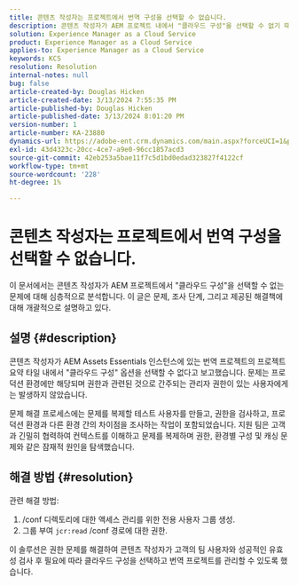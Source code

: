 ```yaml
---
title: 콘텐츠 작성자는 프로젝트에서 번역 구성을 선택할 수 없습니다.
description: 콘텐츠 작성자가 AEM 프로젝트 내에서 "클라우드 구성"을 선택할 수 없기 때문에 번역 구성을 효과적으로 관리할 수 없습니다.
solution: Experience Manager as a Cloud Service
product: Experience Manager as a Cloud Service
applies-to: Experience Manager as a Cloud Service
keywords: KCS
resolution: Resolution
internal-notes: null
bug: false
article-created-by: Douglas Hicken
article-created-date: 3/13/2024 7:55:35 PM
article-published-by: Douglas Hicken
article-published-date: 3/13/2024 8:01:20 PM
version-number: 1
article-number: KA-23880
dynamics-url: https://adobe-ent.crm.dynamics.com/main.aspx?forceUCI=1&pagetype=entityrecord&etn=knowledgearticle&id=f33498a3-73e1-ee11-904d-6045bd006704
exl-id: 43d4323c-20cc-4ce7-a9e0-96cc1857acd3
source-git-commit: 42eb253a5bae11f7c5d1bd0edad323827f4122cf
workflow-type: tm+mt
source-wordcount: '228'
ht-degree: 1%

---
```


# 콘텐츠 작성자는 프로젝트에서 번역 구성을 선택할 수 없습니다.


이 문서에서는 콘텐츠 작성자가 AEM 프로젝트에서 &quot;클라우드 구성&quot;을 선택할 수 없는 문제에 대해 심층적으로 분석합니다. 이 글은 문제, 조사 단계, 그리고 제공된 해결책에 대해 개괄적으로 설명하고 있다.

## 설명 {#description}


콘텐츠 작성자가 AEM Assets Essentials 인스턴스에 있는 번역 프로젝트의 프로젝트 요약 타일 내에서 &quot;클라우드 구성&quot; 옵션을 선택할 수 없다고 보고했습니다. 문제는 프로덕션 환경에만 해당되며 권한과 관련된 것으로 간주되는 관리자 권한이 있는 사용자에게는 발생하지 않았습니다.

문제 해결 프로세스에는 문제를 복제할 테스트 사용자를 만들고, 권한을 검사하고, 프로덕션 환경과 다른 환경 간의 차이점을 조사하는 작업이 포함되었습니다. 지원 팀은 고객과 긴밀히 협력하여 컨텍스트를 이해하고 문제를 복제하며 권한, 환경별 구성 및 캐싱 문제와 같은 잠재적 원인을 탐색했습니다.


## 해결 방법 {#resolution}


관련 해결 방법:

1. /conf 디렉토리에 대한 액세스 관리를 위한 전용 사용자 그룹 생성.
2. 그룹 부여 `jcr:read` /conf 경로에 대한 권한.


이 솔루션은 권한 문제를 해결하여 콘텐츠 작성자가 고객의 팀 사용자와 성공적인 유효성 검사 후 필요에 따라 클라우드 구성을 선택하고 번역 프로젝트를 관리할 수 있도록 했습니다.
